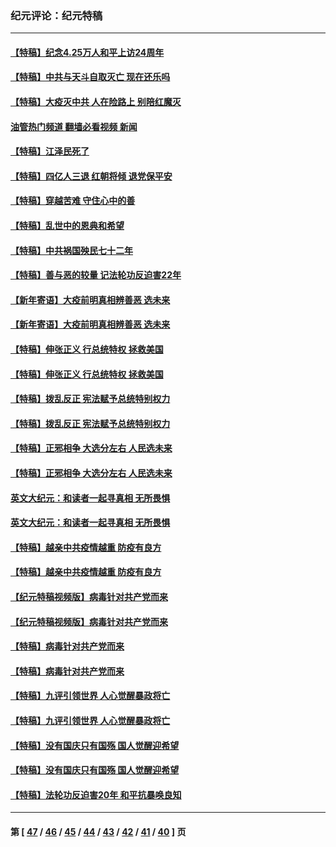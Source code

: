 ### 纪元评论：纪元特稿
---
#### [【特稿】纪念4.25万人和平上访24周年](../../pages/nsc424/n13980883.md?04300330) 
#### [【特稿】中共与天斗自取灭亡 现在还乐吗](../../pages/nsc424/n13897482.md?04300330) 
#### [【特稿】大疫灭中共 人在险路上 别陪红魔灭](../../pages/nsc424/n13890697.md?04300330) 
#### [油管热门频道 翻墙必看视频 新闻](ok?04300330)
#### [【特稿】江泽民死了](../../pages/nsc424/n13876300.md?04300330) 
#### [【特稿】四亿人三退 红朝将倾 退党保平安](../../pages/nsc424/n13794378.md?04300330) 
#### [【特稿】穿越苦难 守住心中的善](../../pages/nsc424/n13784979.md?04300330) 
#### [【特稿】乱世中的恩典和希望](../../pages/nsc424/n13734687.md?04300330) 
#### [【特稿】中共祸国殃民七十二年](../../pages/nsc424/n13272607.md?04300330) 
#### [【特稿】善与恶的较量 记法轮功反迫害22年](../../pages/nsc424/n13086597.md?04300330) 
#### [【新年寄语】大疫前明真相辨善恶 选未来](../../pages/nsc424/n12660855.md?04300330) 
#### [【新年寄语】大疫前明真相辨善恶 选未来](../../pages/nsc424/n12660855.md?04300330) 
#### [【特稿】伸张正义 行总统特权 拯救美国](../../pages/nsc424/n12616806.md?04300330) 
#### [【特稿】伸张正义 行总统特权 拯救美国](../../pages/nsc424/n12616806.md?04300330) 
#### [【特稿】拨乱反正 宪法赋予总统特别权力](../../pages/nsc424/n12598306.md?04300330) 
#### [【特稿】拨乱反正 宪法赋予总统特别权力](../../pages/nsc424/n12598306.md?04300330) 
#### [【特稿】正邪相争 大选分左右 人民选未来](../../pages/nsc424/n12545208.md?04300330) 
#### [【特稿】正邪相争 大选分左右 人民选未来](../../pages/nsc424/n12545208.md?04300330) 
#### [英文大纪元：和读者一起寻真相 无所畏惧](../../pages/nsc424/n12542027.md?04300330) 
#### [英文大纪元：和读者一起寻真相 无所畏惧](../../pages/nsc424/n12542027.md?04300330) 
#### [【特稿】越亲中共疫情越重 防疫有良方](../../pages/nsc424/n12042989.md?04300330) 
#### [【特稿】越亲中共疫情越重 防疫有良方](../../pages/nsc424/n12042989.md?04300330) 
#### [【纪元特稿视频版】病毒针对共产党而来](../../pages/nsc424/n11977328.md?04300330) 
#### [【纪元特稿视频版】病毒针对共产党而来](../../pages/nsc424/n11977328.md?04300330) 
#### [【特稿】病毒针对共产党而来](../../pages/nsc424/n11928818.md?04300330) 
#### [【特稿】病毒针对共产党而来](../../pages/nsc424/n11928818.md?04300330) 
#### [【特稿】九评引领世界 人心觉醒暴政将亡](../../pages/nsc424/n11660496.md?04300330) 
#### [【特稿】九评引领世界 人心觉醒暴政将亡](../../pages/nsc424/n11660496.md?04300330) 
#### [【特稿】没有国庆只有国殇 国人觉醒迎希望](../../pages/nsc424/n11549354.md?04300330) 
#### [【特稿】没有国庆只有国殇 国人觉醒迎希望](../../pages/nsc424/n11549354.md?04300330) 
#### [【特稿】法轮功反迫害20年 和平抗暴唤良知](../../pages/nsc424/n11389135.md?04300330) 

---
#### 第 [ [47](./47.md?04300330) / [46](./46.md?04300330) / [45](./45.md?04300330) / [44](./44.md?04300330) / [43](./43.md?04300330) / [42](./42.md?04300330) / [41](./41.md?04300330) / [40](./40.md?04300330) ] 页
